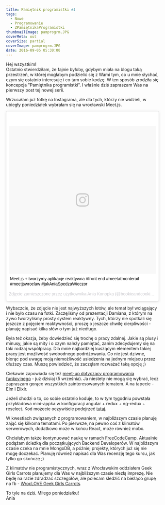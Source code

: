 ```yaml
---
title: Pamiętnik programistki #1
tags:
  - Nowe
  - Programowanie
  - ZPamiętnikaProgramistki
thumbnailImage: pamprogrm.JPG
coverMeta: out
coverSize: partial
coverImage: pamprogrm.JPG
date: 2016-09-05 05:30:00
---
```


Hej wszystkim!  
Ostatnio stwierdziłam, że fajnie byłoby, gdybym miała na blogu taką przestrzeń, w której mogłabym podzielić się z Wami tym, co u mnie słychać, czym się ostatnio interesuję i co tam sobie kodzę. W ten sposób zrodziła się koncepcja "Pamiętnika programistki". I właśnie dziś zapraszam Was na pierwszy post tej nowej serii.  
<!-- more -->

Wrzucałam już fotkę na Instagrama, ale dla tych, którzy nie widzieli, w ubiegły poniedziałek wybrałam się na wrocławski Meet.js.  

<blockquote class="instagram-media" data-instgrm-captioned data-instgrm-version="7" style=" background:#FFF; border:0; border-radius:3px; box-shadow:0 0 1px 0 rgba(0,0,0,0.5),0 1px 10px 0 rgba(0,0,0,0.15); margin: 1px; max-width:658px; padding:0; width:99.375%; width:-webkit-calc(100% - 2px); width:calc(100% - 2px);"><div style="padding:8px;"> <div style=" background:#F8F8F8; line-height:0; margin-top:40px; padding:50.0% 0; text-align:center; width:100%;"> <div style=" background:url(data:image/png;base64,iVBORw0KGgoAAAANSUhEUgAAACwAAAAsCAMAAAApWqozAAAABGdBTUEAALGPC/xhBQAAAAFzUkdCAK7OHOkAAAAMUExURczMzPf399fX1+bm5mzY9AMAAADiSURBVDjLvZXbEsMgCES5/P8/t9FuRVCRmU73JWlzosgSIIZURCjo/ad+EQJJB4Hv8BFt+IDpQoCx1wjOSBFhh2XssxEIYn3ulI/6MNReE07UIWJEv8UEOWDS88LY97kqyTliJKKtuYBbruAyVh5wOHiXmpi5we58Ek028czwyuQdLKPG1Bkb4NnM+VeAnfHqn1k4+GPT6uGQcvu2h2OVuIf/gWUFyy8OWEpdyZSa3aVCqpVoVvzZZ2VTnn2wU8qzVjDDetO90GSy9mVLqtgYSy231MxrY6I2gGqjrTY0L8fxCxfCBbhWrsYYAAAAAElFTkSuQmCC); display:block; height:44px; margin:0 auto -44px; position:relative; top:-22px; width:44px;"></div></div> <p style=" margin:8px 0 0 0; padding:0 4px;"> <a href="https://www.instagram.com/p/BJs7Vqoga64/" style=" color:#000; font-family:Arial,sans-serif; font-size:14px; font-style:normal; font-weight:normal; line-height:17px; text-decoration:none; word-wrap:break-word;" target="_blank">Meet.js + tworzymy aplikacje reaktywna #front end #meetatmonterail #meetjswroclaw #jakAniaSpedzaWieczor</a></p> <p style=" color:#c9c8cd; font-family:Arial,sans-serif; font-size:14px; line-height:17px; margin-bottom:0; margin-top:8px; overflow:hidden; padding:8px 0 7px; text-align:center; text-overflow:ellipsis; white-space:nowrap;">Zdjęcie zamieszczone przez użytkownika Ania Konopka (@bookieandcookie) <time style=" font-family:Arial,sans-serif; font-size:14px; line-height:17px;" datetime="2016-08-29T18:03:53+00:00">29 Sie, 2016 o 11:03 PDT</time></p></div></blockquote>
<script async defer src="//platform.instagram.com/en_US/embeds.js"></script>

Wybaczcie, że zdjęcie nie jest najwyższych lotów, ale temat był wciągający i nie było czasu na fotki. Zaczęliśmy od prezentacji Damiana, z którym na żywo tworzyliśmy prosty system reaktywny. Tych, którzy nie spotkali się jeszcze z pojęciem reaktywności, proszę o jeszcze chwilę cierpliwości - planuję napisać kilka słów o tym już niedługo.  

Była też okazja, żeby dowiedzieć się trochę o pracy zdalnej. Jakie są plusy i minusy, jakie są mity i o czym należy pamiętać, zanim zdecydujemy się na taki rodzaj współpracy. Dla mnie najbardziej kuszącym elementem takiej pracy jest możliwość swobodnego podróżowania. Co nie jest dziwne, biorąc pod uwagę moją niemożliwość usiedzenia na jednym miejscu przez dłuższy czas. Muszę powiedzieć, że zaczęłam rozważać taką opcję ;)  

Ciekawie zapowiada się też [meet-up dotyczący programowania funkcyjnego](https://www.meetup.com/Functional-Programming-Wroclaw/events/233267498/) - już dzisiaj (5 września). Ja niestety nie mogą się wybrać, lecz zapraszam gorąco wszystkich zainteresowanych tematem. A na tapecie - Elm i Elixir.  

Jeżeli chodzi o to, co sobie ostatnio koduje, to w tym tygodniu powstała przykładowa mini-appka w konfiguracji angular + redux + ng-redux + reselect. Kod możecie oczywiście podejrzeć [tutaj](https://github.com/kernelgonnapanic/angular-redux-example).  

W kwestiach związanych z programowaniem, w najbliższym czasie planuję zająć się kilkoma tematami. Po pierwsze, na pewno coś z klimatów serwerowych, dodatkowo może w końcu React, może również mobx.  

Chciałabym także kontynuować naukę w ramach [FreeCodeCamp](https://www.freecodecamp.com/). Aktualnie podążam ścieżką dla początkujących Backend Developerów. W najbliższym czasie czeka na mnie MongoDB, a później projekty, których już się nie mogę doczekać. Planuję również napisać dla Was recenzję tego kursu, jak tylko go skończę ;)  

Z klimatów nie programistycznych, wraz z Wrocławskim oddziałem Geek Girls Carrots planujemy dla Was w najbliższym czasie niezłą imprezę. Nie będę na razie zdradzać szczegółów, ale polecam śledzić na bieżąco grupę na fb - [WrocLOVE Geek Girls Carrots](https://www.facebook.com/groups/wroclovegeekgirlscarrots/?fref=ts).  

To tyle na dziś. Miłego poniedziałku!  
Ania
